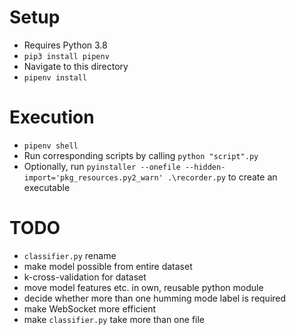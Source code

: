 # Setup
- Requires Python 3.8
- `pip3 install pipenv`
- Navigate to this directory
- `pipenv install`

# Execution
- `pipenv shell`
- Run corresponding scripts by calling `python "script".py`
- Optionally, run `pyinstaller --onefile --hidden-import='pkg_resources.py2_warn' .\recorder.py` to create an executable

# TODO
- `classifier.py` rename
- make model possible from entire dataset
- k-cross-validation for dataset
- move model features etc. in own, reusable python module
- decide whether more than one humming mode label is required
- make WebSocket more efficient
- make `classifier.py` take more than one file